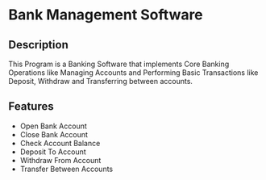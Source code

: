 # Bank Management Software

## Description

This Program is a Banking Software that implements Core Banking Operations like Managing Accounts and Performing Basic Transactions like Deposit, Withdraw and Transferring between accounts.

## Features

- Open Bank Account
- Close Bank Account
- Check Account Balance
- Deposit To Account
- Withdraw From Account
- Transfer Between Accounts 
